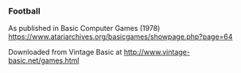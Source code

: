 ### Football

As published in Basic Computer Games (1978)
https://www.atariarchives.org/basicgames/showpage.php?page=64

Downloaded from Vintage Basic at
http://www.vintage-basic.net/games.html
